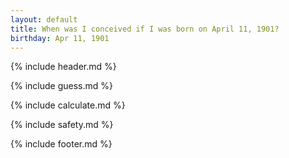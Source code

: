 ```yaml
---
layout: default
title: When was I conceived if I was born on April 11, 1901?
birthday: Apr 11, 1901
---
```


{% include header.md %}

{% include guess.md %}

{% include calculate.md %}

{% include safety.md %}

{% include footer.md %}



